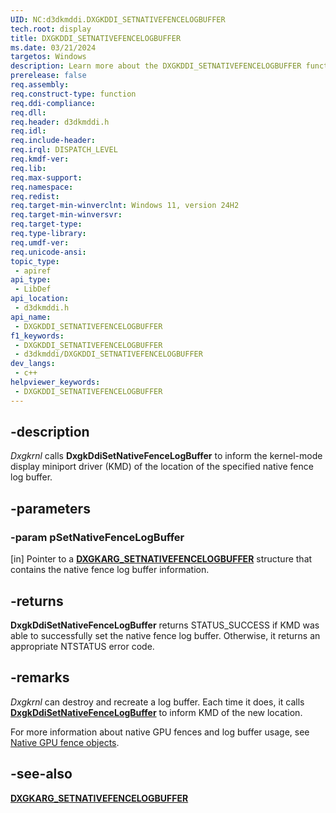```yaml
---
UID: NC:d3dkmddi.DXGKDDI_SETNATIVEFENCELOGBUFFER
tech.root: display
title: DXGKDDI_SETNATIVEFENCELOGBUFFER
ms.date: 03/21/2024
targetos: Windows
description: Learn more about the DXGKDDI_SETNATIVEFENCELOGBUFFER function.
prerelease: false
req.assembly: 
req.construct-type: function
req.ddi-compliance: 
req.dll: 
req.header: d3dkmddi.h
req.idl: 
req.include-header: 
req.irql: DISPATCH_LEVEL
req.kmdf-ver: 
req.lib: 
req.max-support: 
req.namespace: 
req.redist: 
req.target-min-winverclnt: Windows 11, version 24H2
req.target-min-winversvr: 
req.target-type: 
req.type-library: 
req.umdf-ver: 
req.unicode-ansi: 
topic_type:
 - apiref
api_type:
 - LibDef
api_location:
 - d3dkmddi.h
api_name:
 - DXGKDDI_SETNATIVEFENCELOGBUFFER
f1_keywords:
 - DXGKDDI_SETNATIVEFENCELOGBUFFER
 - d3dkmddi/DXGKDDI_SETNATIVEFENCELOGBUFFER
dev_langs:
 - c++
helpviewer_keywords:
 - DXGKDDI_SETNATIVEFENCELOGBUFFER
---
```


## -description

*Dxgkrnl* calls **DxgkDdiSetNativeFenceLogBuffer** to inform the kernel-mode display miniport driver (KMD) of the location of the specified native fence log buffer.

## -parameters

### -param pSetNativeFenceLogBuffer

[in] Pointer to a [**DXGKARG_SETNATIVEFENCELOGBUFFER**](ns-d3dkmddi-dxgkarg_setnativefencelogbuffer.md) structure that contains the native fence log buffer information.

## -returns

**DxgkDdiSetNativeFenceLogBuffer** returns STATUS_SUCCESS if KMD was able to successfully set the native fence log buffer. Otherwise, it returns an appropriate NTSTATUS error code.

## -remarks

*Dxgkrnl* can destroy and recreate a log buffer. Each time it does, it calls [**DxgkDdiSetNativeFenceLogBuffer**](/windows-hardware/drivers/ddi/d3dkmddi/nc-d3dkmddi-dxgkddi_setnativefencelogbuffer) to inform KMD of the new location.

For more information about native GPU fences and log buffer usage, see [Native GPU fence objects](/windows-hardware/drivers/display/native-gpu-fence-objects).

## -see-also

[**DXGKARG_SETNATIVEFENCELOGBUFFER**](ns-d3dkmddi-dxgkarg_setnativefencelogbuffer.md)
